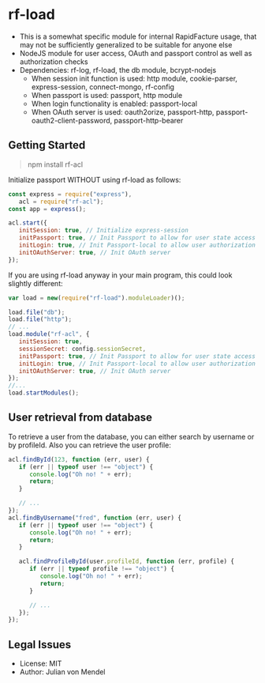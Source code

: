 # rf-load

* This is a somewhat specific module for internal RapidFacture usage, that may not be sufficiently generalized to be suitable for anyone else
* NodeJS module for user access, OAuth and passport control as well as authorization checks
* Dependencies: rf-log, rf-load, the db module, bcrypt-nodejs
   * When session init function is used: http module, cookie-parser, express-session, connect-mongo, rf-config
   * When passport is used: passport, http module
   * When login functionality is enabled: passport-local
   * When OAuth server is used: oauth2orize, passport-http, passport-oauth2-client-password, passport-http-bearer

## Getting Started

> npm install rf-acl

Initialize passport WITHOUT using rf-load as follows:

```js
const express = require("express"),
   acl = require("rf-acl");
const app = express();

acl.start({
   initSession: true, // Initialize express-session
   initPassport: true, // Init Passport to allow for user state access
   initLogin: true, // Init Passport-local to allow user authorization
   initOAuthServer: true, // Init OAuth server
});
```

If you are using rf-load anyway in your main program, this could look slightly different:

```js
var load = new(require("rf-load").moduleLoader)();

load.file("db");
load.file("http");
// ...
load.module("rf-acl", {
   initSession: true,
   sessionSecret: config.sessionSecret,
   initPassport: true, // Init Passport to allow for user state access
   initLogin: true, // Init Passport-local to allow user authorization
   initOAuthServer: true, // Init OAuth server
});
//...
load.startModules();
```

## User retrieval from database

To retrieve a user from the database, you can either search by username or by profileId. Also you can retrieve the user profile:

```js
acl.findById(123, function (err, user) {
   if (err || typeof user !== "object") {
      console.log("Oh no! " + err);
      return;
   }

   // ...
});
acl.findByUsername("fred", function (err, user) {
   if (err || typeof user !== "object") {
      console.log("Oh no! " + err);
      return;
   }

   acl.findProfileById(user.profileId, function (err, profile) {
      if (err || typeof profile !== "object") {
         console.log("Oh no! " + err);
         return;
      }

      // ...
   });
});
```

## Legal Issues
* License: MIT
* Author: Julian von Mendel
